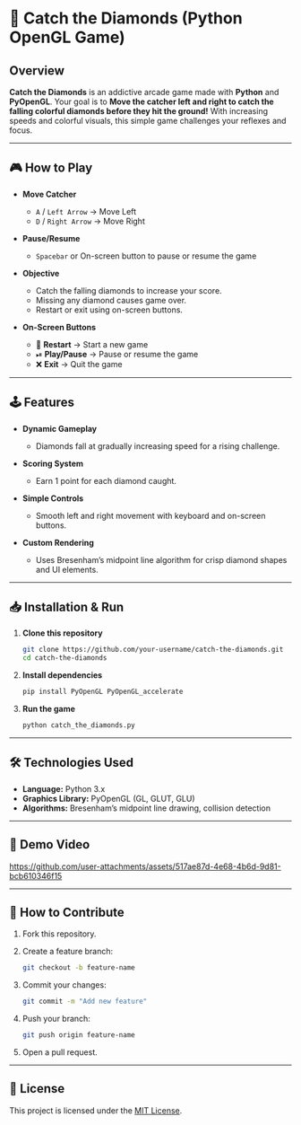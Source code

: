 # 🔷 Catch the Diamonds (Python OpenGL Game)

## Overview

**Catch the Diamonds** is an addictive arcade game made with **Python** and **PyOpenGL**. Your goal is to **Move the catcher left and right to catch the falling colorful diamonds before they hit the ground!** With increasing speeds and colorful visuals, this simple game challenges your reflexes and focus.

---

## 🎮 How to Play

* **Move Catcher**

  * `A` / `Left Arrow` → Move Left
  * `D` / `Right Arrow` → Move Right

* **Pause/Resume**

  * `Spacebar` or On-screen button to pause or resume the game

* **Objective**

  * Catch the falling diamonds to increase your score.
  * Missing any diamond causes game over.
  * Restart or exit using on-screen buttons.

* **On-Screen Buttons**

  * 🔄 **Restart** → Start a new game
  * ⏯ **Play/Pause** → Pause or resume the game
  * ❌ **Exit** → Quit the game

---

## 🕹 Features

* **Dynamic Gameplay**

  * Diamonds fall at gradually increasing speed for a rising challenge.

* **Scoring System**

  * Earn 1 point for each diamond caught.

* **Simple Controls**

  * Smooth left and right movement with keyboard and on-screen buttons.

* **Custom Rendering**

  * Uses Bresenham’s midpoint line algorithm for crisp diamond shapes and UI elements.

---

## 📥 Installation & Run

1. **Clone this repository**

   ```bash
   git clone https://github.com/your-username/catch-the-diamonds.git
   cd catch-the-diamonds
   ```

2. **Install dependencies**

   ```bash
   pip install PyOpenGL PyOpenGL_accelerate
   ```

3. **Run the game**

   ```bash
   python catch_the_diamonds.py
   ```

---

## 🛠 Technologies Used

* **Language:** Python 3.x
* **Graphics Library:** PyOpenGL (GL, GLUT, GLU)
* **Algorithms:** Bresenham’s midpoint line drawing, collision detection

---

## 🎥 Demo Video



https://github.com/user-attachments/assets/517ae87d-4e68-4b6d-9d81-bcb610346f15



---

## 🤝 How to Contribute

1. Fork this repository.
2. Create a feature branch:

   ```bash
   git checkout -b feature-name
   ```
3. Commit your changes:

   ```bash
   git commit -m "Add new feature"
   ```
4. Push your branch:

   ```bash
   git push origin feature-name
   ```
5. Open a pull request.

---

## 📜 License

This project is licensed under the [MIT License](https://opensource.org/licenses/MIT).
